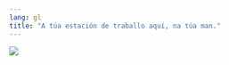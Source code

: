 ```yaml
---
lang: gl
title: "A túa estación de traballo aquí, na túa man."
---
```


<img src="Images/earth.png" />




